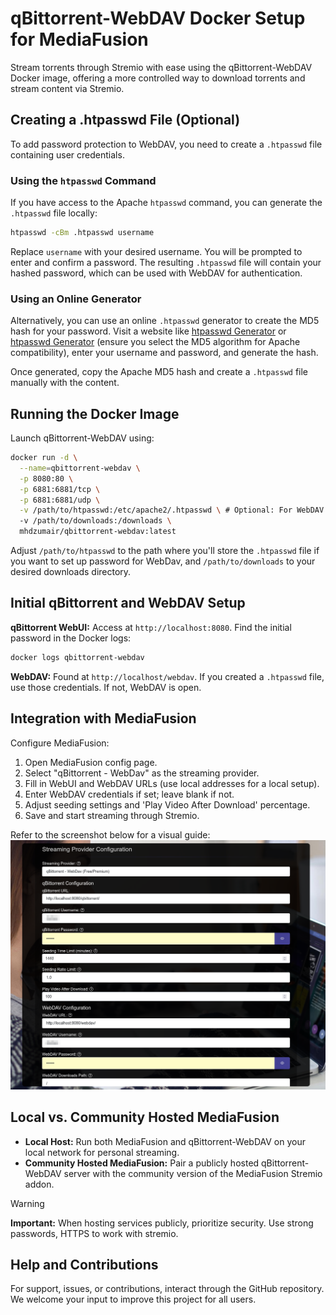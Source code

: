 # qBittorrent-WebDAV Docker Setup for MediaFusion

Stream torrents through Stremio with ease using the qBittorrent-WebDAV Docker image, offering a more controlled way to download torrents and stream content via Stremio.


## Creating a .htpasswd File (Optional)

To add password protection to WebDAV, you need to create a `.htpasswd` file containing user credentials.

### Using the `htpasswd` Command

If you have access to the Apache `htpasswd` command, you can generate the `.htpasswd` file locally:

```bash
htpasswd -cBm .htpasswd username
```

Replace `username` with your desired username. You will be prompted to enter and confirm a password. The resulting `.htpasswd` file will contain your hashed password, which can be used with WebDAV for authentication.

### Using an Online Generator

Alternatively, you can use an online `.htpasswd` generator to create the MD5 hash for your password. Visit a website like [htpasswd Generator](https://htpasswd.org) or [htpasswd Generator](https://hostingcanada.org/htpasswd-generator/) (ensure you select the MD5 algorithm for Apache compatibility), enter your username and password, and generate the hash.

Once generated, copy the Apache MD5 hash and create a `.htpasswd` file manually with the content.

## Running the Docker Image

Launch qBittorrent-WebDAV using:

```bash
docker run -d \
  --name=qbittorrent-webdav \
  -p 8080:80 \
  -p 6881:6881/tcp \
  -p 6881:6881/udp \
  -v /path/to/htpasswd:/etc/apache2/.htpasswd \ # Optional: For WebDAV password protection
  -v /path/to/downloads:/downloads \
  mhdzumair/qbittorrent-webdav:latest
```

Adjust `/path/to/htpasswd` to the path where you'll store the `.htpasswd` file if you want to set up password for WebDav, and `/path/to/downloads` to your desired downloads directory.

## Initial qBittorrent and WebDAV Setup

**qBittorrent WebUI:** Access at `http://localhost:8080`. Find the initial password in the Docker logs:

```bash
docker logs qbittorrent-webdav
```

**WebDAV:** Found at `http://localhost/webdav`. If you created a `.htpasswd` file, use those credentials. If not, WebDAV is open.

## Integration with MediaFusion

Configure MediaFusion:

1. Open MediaFusion config page.
2. Select "qBittorrent - WebDav" as the streaming provider.
3. Fill in WebUI and WebDAV URLs (use local addresses for a local setup).
4. Enter WebDAV credentials if set; leave blank if not.
5. Adjust seeding settings and 'Play Video After Download' percentage.
6. Save and start streaming through Stremio.

Refer to the screenshot below for a visual guide:
![MediaFusion qBittorrent-WebDAV Configuration](/deployment/qbittorrent-webdav/ss.png)

## Local vs. Community Hosted MediaFusion

- **Local Host:** Run both MediaFusion and qBittorrent-WebDAV on your local network for personal streaming.
- **Community Hosted MediaFusion:** Pair a publicly hosted qBittorrent-WebDAV server with the community version of the MediaFusion Stremio addon.

> [!WARNING]
> **Important:** When hosting services publicly, prioritize security. Use strong passwords, HTTPS to work with stremio.

## Help and Contributions

For support, issues, or contributions, interact through the GitHub repository. We welcome your input to improve this project for all users.
